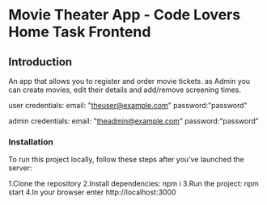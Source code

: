 # Movie Theater App - Code Lovers Home Task Frontend

## Introduction

An app that allows you to register and order movie tickets. as Admin you can create movies, edit their details and add/remove screening times.

user credentials:
email: "theuser@example.com" 
password:"password"


admin credentials: 
email: "theadmin@example.com" 
password:"password"

### Installation
To run this project locally, follow these steps after you've launched the server:

1.Clone the repository
2.Install dependencies: npm i
3.Run the project: npm start
4.In your browser enter http://localhost:3000


